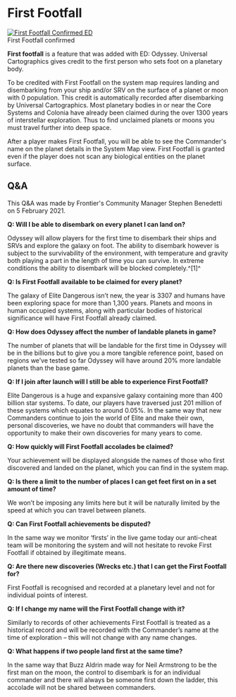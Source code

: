 # First Footfall
[![First Footfall Confirmed ED](https://static.wikia.nocookie.net/elite-dangerous/images/d/db/First_Footfall_Confirmed_ED.jpg/revision/latest/scale-to-width-down/250?cb=20240619042038)](https://static.wikia.nocookie.net/elite-dangerous/images/d/db/First_Footfall_Confirmed_ED.jpg/revision/latest?cb=20240619042038) 	 		 			 		 		 		 			
First Footfall confirmed
 		 	 

**First footfall** is a feature that was added with ED: Odyssey. Universal Cartographics gives credit to the first person who sets foot on a planetary body.

To be credited with First Footfall on the system map requires landing and disembarking from your ship and/or SRV on the surface of a planet or moon with 0 population. This credit is automatically recorded after disembarking by Universal Cartographics. Most planetary bodies in or near the Core Systems and Colonia have already been claimed during the over 1300 years of interstellar exploration. Thus to find unclaimed planets or moons you must travel further into deep space.

After a player makes First Footfall, you will be able to see the Commander's name on the planet details in the System Map view. First Footfall is granted even if the player does not scan any biological entities on the planet surface.

## Q&A

This Q&A was made by Frontier's Community Manager Stephen Benedetti on 5 February 2021.

**Q: Will I be able to disembark on every planet I can land on?**

Odyssey will allow players for the first time to disembark their ships and SRVs and explore the galaxy on foot. The ability to disembark however is subject to the survivability of the environment, with temperature and gravity both playing a part in the length of time you can survive. In extreme conditions the ability to disembark will be blocked completely.^[1]^

**Q: Is First Footfall available to be claimed for every planet?**

The galaxy of Elite Dangerous isn’t new, the year is 3307 and humans have been exploring space for more than 1,300 years. Planets and moons in human occupied systems, along with particular bodies of historical significance will have First Footfall already claimed.

**Q: How does Odyssey affect the number of landable planets in game?**

The number of planets that will be landable for the first time in Odyssey will be in the billions but to give you a more tangible reference point, based on regions we’ve tested so far Odyssey will have around 20% more landable planets than the base game.

**Q: If I join after launch will I still be able to experience First Footfall?**

Elite Dangerous is a huge and expansive galaxy containing more than 400 billion star systems. To date, our players have traversed just 201 million of these systems which equates to around 0.05%. In the same way that new Commanders continue to join the world of Elite and make their own, personal discoveries, we have no doubt that commanders will have the opportunity to make their own discoveries for many years to come.

**Q: How quickly will First Footfall accolades be claimed?**

Your achievement will be displayed alongside the names of those who first discovered and landed on the planet, which you can find in the system map.

**Q: Is there a limit to the number of places I can get feet first on in a set amount of time?**

We won’t be imposing any limits here but it will be naturally limited by the speed at which you can travel between planets.

**Q: Can First Footfall achievements be disputed?**

In the same way we monitor ‘firsts’ in the live game today our anti-cheat team will be monitoring the system and will not hesitate to revoke First Footfall if obtained by illegitimate means.

**Q: Are there new discoveries (Wrecks etc.) that I can get the First Footfall for?**

First Footfall is recognised and recorded at a planetary level and not for individual points of interest.

**Q: If I change my name will the First Footfall change with it?**

Similarly to records of other achievements First Footfall is treated as a historical record and will be recorded with the Commander’s name at the time of exploration – this will not change with any name changes.

**Q: What happens if two people land first at the same time?**

In the same way that Buzz Aldrin made way for Neil Armstrong to be the first man on the moon, the control to disembark is for an individual commander and there will always be someone first down the ladder, this accolade will not be shared between commanders.